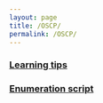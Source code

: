 ```yaml
---
layout: page
title: /OSCP/
permalink: /OSCP/
---
```


<h3><a href="/OSCP/learning-tips">Learning tips</a></h3>

<h3><a href="/OSCP/scan-script">Enumeration script</a></h3>

